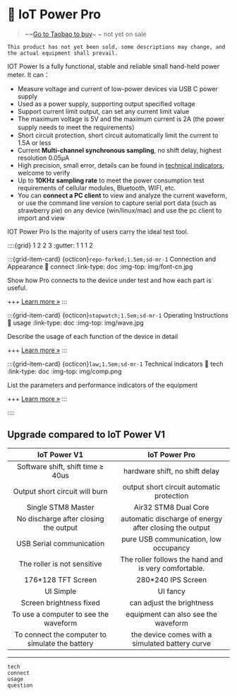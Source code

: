 # 🔋 IoT Power Pro

> ~~[Go to Taobao to buy](https://luat.taobao.com/)~ ~ not yet on sale

```{warning}
This product has not yet been sold, some descriptions may change, and the actual equipment shall prevail.
```

IOT Power Is a fully functional, stable and reliable small hand-held power meter. It can：

- Measure voltage and current of low-power devices via USB C power supply
- Used as a power supply, supporting output specified voltage
- Support current limit output, can set any current limit value
- The maximum voltage is 5V and the maximum current is 2A (the power supply needs to meet the requirements）
- Short circuit protection, short circuit automatically limit the current to 1.5A or less
- Current **Multi-channel synchronous sampling**, no shift delay, highest resolution 0.05μA
- High precision, small error, details can be found in [technical indicators](https://wiki.luatos.org/iotpower/pro/tech.html), welcome to verify
- Up to **10KHz sampling rate** to meet the power consumption test requirements of cellular modules, Bluetooth, WIFI, etc.
- You can **connect a PC client** to view and analyze the current waveform, or use the command line version to capture serial port data (such as strawberry pie) on any device (win/linux/mac) and use the pc client to import and view

IOT Power Pro Is the majority of users carry the ideal test tool.

::::{grid} 1 2 2 3
:gutter: 1 1 1 2

:::{grid-item-card} {octicon}`repo-forked;1.5em;sd-mr-1` Connection and Appearance
:link: connect
:link-type: doc
:img-top: img/font-cn.jpg

Show how Pro connects to the device under test and how each part is useful.

+++
[Learn more »](connect)
:::

:::{grid-item-card} {octicon}`stopwatch;1.5em;sd-mr-1` Operating Instructions
:link: usage
:link-type: doc
:img-top: img/wave.jpg

Describe the usage of each function of the device in detail

+++
[Learn more »](usage)
:::

:::{grid-item-card} {octicon}`law;1.5em;sd-mr-1` Technical indicators
:link: tech
:link-type: doc
:img-top: img/comp.png

List the parameters and performance indicators of the equipment

+++
[Learn more »](tech)
:::

::::

## Upgrade compared to IoT Power V1

|      IoT Power V1       |     IoT Power Pro      |
| :---------------------: | :--------------------: |
| Software shift, shift time ≥ 40us | hardware shift, no shift delay  |
|    Output short circuit will burn | output short circuit automatic protection   |
|       Single STM8 Master | Air32 STM8 Dual Core     |
|   No discharge after closing the output | automatic discharge of energy after closing the output |
|      USB Serial communication | pure USB communication, low occupancy    |
|       The roller is not sensitive | The roller follows the hand and is very comfortable.   |
|      176*128 TFT Screen | 280*240 IPS Screen      |
|         UI Simple | UI fancy       |
|      Screen brightness fixed | can adjust the brightness       |
|     To use a computer to see the waveform | equipment can also see the waveform     |
|    To connect the computer to simulate the battery | the device comes with a simulated battery curve  |

---

```{toctree}
tech
connect
usage
question
```
